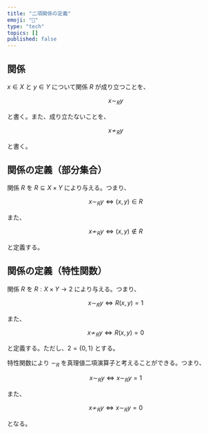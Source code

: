 ```yaml
---
title: "二項関係の定義"
emoji: "🎉"
type: "tech"
topics: []
published: false
---
```


## 関係
$x \in X$ と $y \in Y$ について関係 $R$ が成り立つことを、

$$
x \sim_R y
$$

と書く。また、成り立たないことを、

$$
x \nsim_R y
$$

と書く。

## 関係の定義（部分集合）

関係 $R$ を $R \subseteq X \times Y$ により与える。つまり、

$$
x \sim_R y ⇔ (x, y) \in R
$$

また、

$$
x \nsim_R y ⇔ (x, y) \notin R
$$

と定義する。

## 関係の定義（特性関数）

関係 $R$ を $R : X \times Y → 2$ により与える。つまり、

$$
x \sim_R y ⇔ R(x, y) = 1
$$

また、

$$
x \nsim_R y ⇔ R(x, y) = 0
$$

と定義する。ただし、$2 = \{0, 1\}$ とする。

特性関数により $\sim_R$ を真理値二項演算子と考えることができる。つまり、

$$
x \sim_R y ⇔ x \sim_R y = 1
$$

また、

$$
x \nsim_R y ⇔ x \sim_R y = 0
$$

となる。
